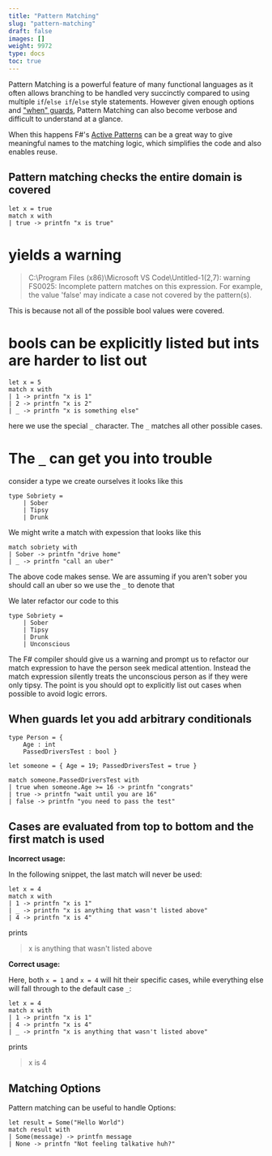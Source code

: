 ```yaml
---
title: "Pattern Matching"
slug: "pattern-matching"
draft: false
images: []
weight: 9972
type: docs
toc: true
---
```


Pattern Matching is a powerful feature of many functional languages as it often allows branching to be handled very succinctly compared to using multiple `if`/`else if`/`else` style statements.  However given enough options and ["when" guards][1], Pattern Matching can also become verbose and difficult to understand at a glance.

When this happens F#'s [Active Patterns][2] can be a great way to give meaningful names to the matching logic, which simplifies the code and also enables reuse.

  [1]: https://www.wikiod.com/docs/f%23/1335/pattern-matching/7377/when-guards-let-you-add-arbitrary-conditionals#t=201607222211464650253
  [2]: https://www.wikiod.com/docs/f%23/962/active-patterns#t=201607222206441747382

## Pattern matching checks the entire domain is covered
    let x = true
    match x with
    | true -> printfn "x is true"

# yields a warning

> C:\\Program Files (x86)\\Microsoft VS Code\\Untitled-1(2,7): warning FS0025: Incomplete pattern matches on this expression. For example, the value 'false' may indicate a case not covered by the pattern(s).

This is because not all of the possible bool values were covered.

# bools can be explicitly listed but ints are harder to list out


    let x = 5
    match x with
    | 1 -> printfn "x is 1"
    | 2 -> printfn "x is 2"
    | _ -> printfn "x is something else"


here we use the special `_` character. The `_` matches all other possible cases.

# The `_` can get you into trouble

consider a type we create ourselves it looks like this

    type Sobriety = 
        | Sober
        | Tipsy
        | Drunk

We might write a match with expession that looks like this

    match sobriety with
    | Sober -> printfn "drive home"
    | _ -> printfn "call an uber"

The above code makes sense. We are assuming if you aren't sober you should call an uber so we use the `_` to denote that

We later refactor our code to this

    type Sobriety = 
        | Sober
        | Tipsy
        | Drunk
        | Unconscious

The F# compiler should give us a warning and prompt us to refactor our match expression to have the person seek medical attention. Instead the match expression silently treats the unconscious person as if they were only tipsy. The point is you should opt to explicitly list out cases when possible to avoid logic errors.

##  When guards let you add arbitrary conditionals
    type Person = {
        Age : int
        PassedDriversTest : bool }

    let someone = { Age = 19; PassedDriversTest = true }

    match someone.PassedDriversTest with
    | true when someone.Age >= 16 -> printfn "congrats"
    | true -> printfn "wait until you are 16"
    | false -> printfn "you need to pass the test"

## Cases are evaluated from top to bottom and the first match is used
**Incorrect usage:**

In the following snippet, the last match will never be used:

    let x = 4
    match x with
    | 1 -> printfn "x is 1"
    | _ -> printfn "x is anything that wasn't listed above"
    | 4 -> printfn "x is 4"

prints

> x is anything that wasn't listed above

**Correct usage:**

Here, both `x = 1` and `x = 4` will hit their specific cases, while everything else will fall through to the default  case `_`:

    let x = 4
    match x with
    | 1 -> printfn "x is 1"
    | 4 -> printfn "x is 4"
    | _ -> printfn "x is anything that wasn't listed above"

prints

> x is 4




## Matching Options
Pattern matching can be useful to handle Options:

    let result = Some("Hello World")
    match result with
    | Some(message) -> printfn message
    | None -> printfn "Not feeling talkative huh?"




